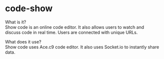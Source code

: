 # code-show

What is it?
<br>
Show code is an online code editor. It also allows users to watch and discuss code in real time. Users are connected with unique URLs.

What does it use?
<br>
Show code uses Ace.c9 code editor. It also uses Socket.io to instantly share data.
